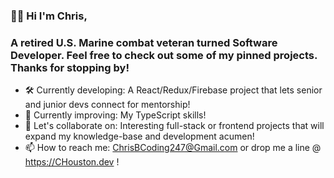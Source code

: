 ### 👋🏾 Hi I'm Chris,
### A retired U.S. Marine combat veteran turned Software Developer.  Feel free to check out some of my pinned projects. Thanks for stopping by!

- 🛠 Currently developing: A React/Redux/Firebase project that lets senior and junior devs connect for mentorship!
- 🌱 Currently improving: My TypeScript skills!
- 🤝 Let's collaborate on: Interesting full-stack or frontend projects that will expand my knowledge-base and development acumen!
- 📫 How to reach me: ChrisBCoding247@Gmail.com or drop me a line @ https://CHouston.dev !


